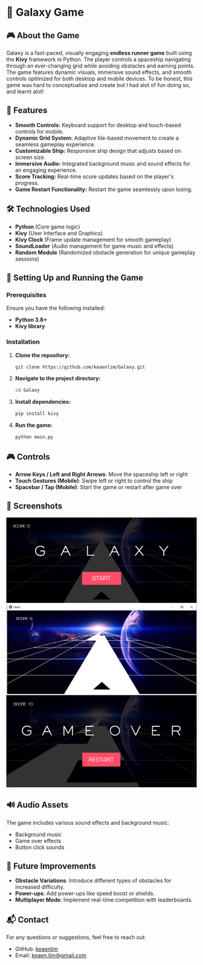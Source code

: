 # 🌌 Galaxy Game

## 🎮 About the Game
Galaxy is a fast-paced, visually engaging **endless runner game** built using the **Kivy** framework in Python. The player controls a spaceship navigating through an ever-changing grid while avoiding obstacles and earning points. The game features dynamic visuals, immersive sound effects, and smooth controls optimized for both desktop and mobile devices. To be honest, this game was hard to conceptualise and create but I had alot of fun doing so, and learnt alot!

## 🚀 Features
- **Smooth Controls:** Keyboard support for desktop and touch-based controls for mobile.
- **Dynamic Grid System:** Adaptive tile-based movement to create a seamless gameplay experience.
- **Customizable Ship:** Responsive ship design that adjusts based on screen size.
- **Immersive Audio:** Integrated background music and sound effects for an engaging experience.
- **Score Tracking:** Real-time score updates based on the player's progress.
- **Game Restart Functionality:** Restart the game seamlessly upon losing.

## 🛠️ Technologies Used
- **Python** (Core game logic)
- **Kivy** (User Interface and Graphics)
- **Kivy Clock** (Frame update management for smooth gameplay)
- **SoundLoader** (Audio management for game music and effects)
- **Random Module** (Randomized obstacle generation for unique gameplay sessions)

## 🔧 Setting Up and Running the Game
### Prerequisites
Ensure you have the following installed:
- **Python 3.8+**
- **Kivy library**

### Installation
1. **Clone the repository:**
   ```sh
   git clone https://github.com/keaenlim/Galaxy.git
   ```
2. **Navigate to the project directory:**
   ```sh
   cd Galaxy
   ```
3. **Install dependencies:**
   ```sh
   pip install kivy
   ```
4. **Run the game:**
   ```sh
   python main.py
   ```

## 🎮 Controls
- **Arrow Keys / Left and Right Arrows**: Move the spaceship left or right
- **Touch Gestures (Mobile)**: Swipe left or right to control the ship
- **Spacebar / Tap (Mobile)**: Start the game or restart after game over

## 📸 Screenshots
![Galaxy Game Start](galaxy.PNG)
![Galaxy Game Gameplay](galaxy3.PNG)
![Galaxy Game End](galaxy2.PNG)

## 🔊 Audio Assets
The game includes various sound effects and background music:
- Background music
- Game over effects
- Button click sounds

## 🎯 Future Improvements
- **Obstacle Variations**: Introduce different types of obstacles for increased difficulty.
- **Power-ups**: Add power-ups like speed boost or shields.
- **Multiplayer Mode**: Implement real-time competition with leaderboards.

## 📬 Contact
For any questions or suggestions, feel free to reach out:
- GitHub: [keaenlim](https://github.com/keaenlim)
- Email: keaen.lim@gmail.com
